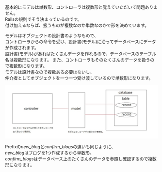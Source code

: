 基本的にモデルは単数形、コントローラは複数形と覚えていただいて問題ありません。  
Railsの規則でそう決まっているのです。  
付け加えるならば、扱うものが複数なのか単数なのかで形を決めています。 

モデルはオブジェクトの設計書のようなもので、  
コントローラからの命令を受け、設計書(モデル)に沿ってデータベースにデータが作成されます。  
設計書(モデル)があればたくさんデータを作れるので、データベースのテーブル名は複数形になります。
また、コントローラもそのたくさんのデータを扱うので複数形になります。  
モデルは設計書なので複数ある必要はないし、  
仲介者としてオブジェクトを一つ一つ受け渡しているので単数形になります。

![複数単数問題の説明](https://github.com/tamken999/worksample/blob/develop/複数単数問題.jpg)  
  
Prefixの*new_blog*と*confirm_blogs*の違いも同じように、  
*new_blog*はブログを1つ作成するから単数形。  
*confirm_blogs*はデータベース上のたくさんのデータを参照し確認するので複数形になります。  